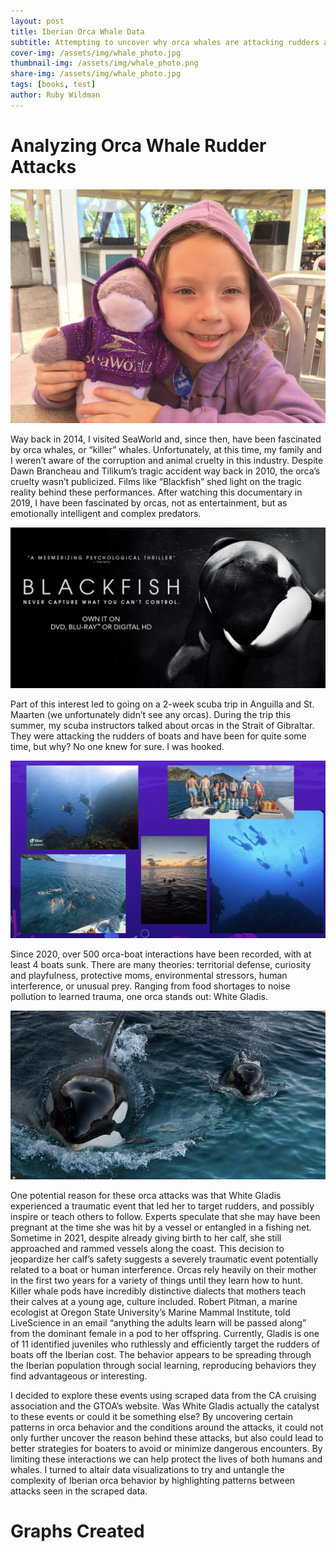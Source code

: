```yaml
---
layout: post
title: Iberian Orca Whale Data 
subtitle: Attempting to uncover why orca whales are attacking rudders along the Iberian Peninsula
cover-img: /assets/img/whale_photo.jpg
thumbnail-img: /assets/img/whale_photo.png
share-img: /assets/img/whale_photo.jpg
tags: [books, test]
author: Ruby Wildman
---
```



# Analyzing Orca Whale Rudder Attacks


![Result](/assets/img/me.png)

  Way back in 2014, I visited SeaWorld and, since then, have been fascinated by orca whales, or “killer” whales. Unfortunately, at this time, my family and I weren’t aware of the corruption and animal cruelty in this industry. Despite Dawn Brancheau and Tilikum’s tragic accident way back in 2010, the orca’s cruelty wasn’t publicized. Films like “Blackfish” shed light on the tragic reality behind these performances. After watching this documentary in 2019, I have been fascinated by orcas, not as entertainment, but as emotionally intelligent and complex predators.

![Result](/assets/img/blackfish.png)
  
  Part of this interest led to going on a 2-week scuba trip in Anguilla and St. Maarten (we unfortunately didn’t see any orcas). During the trip this summer, my scuba instructors talked about orcas in the Strait of Gibraltar. They were attacking the rudders of boats and have been for quite some time, but why? No one knew for sure. I was hooked. 

![Result](/assets/img/scuba.png)

  Since 2020, over 500 orca-boat interactions have been recorded, with at least 4 boats sunk. There are many theories: territorial defense, curiosity and playfulness, protective moms, environmental stressors, human interference, or unusual prey. Ranging from food shortages to noise pollution to learned trauma, one orca stands out: White Gladis.

![Result](/assets/img/gladisbaby.png)

  One potential reason for these orca attacks was that White Gladis experienced a traumatic event that led her to target rudders, and possibly inspire or teach others to follow. Experts speculate that she may have been pregnant at the time she was hit by a vessel or entangled in a fishing net. Sometime in 2021, despite already giving birth to her calf, she still approached and rammed vessels along the coast. This decision to jeopardize her calf’s safety suggests a severely traumatic event potentially related to a boat or human interference. Orcas rely heavily on their mother in the first two years for a variety of things until they learn how to hunt. Killer whale pods have incredibly distinctive dialects that mothers teach their calves at a young age, culture included. Robert Pitman, a marine ecologist at Oregon State University’s Marine Mammal Institute, told LiveScience in an email “anything the adults learn will be passed along” from the dominant female in a pod to her offspring. Currently, Gladis is one of 11 identified juveniles who ruthlessly and efficiently target the rudders of boats off the Iberian cost.  The behavior appears to be spreading through the Iberian population through social learning, reproducing behaviors they find advantageous or interesting.

  I decided to explore these events using scraped data from the CA cruising association and the GTOA’s website. Was White Gladis actually the catalyst to these events or could it be something else? By uncovering certain patterns in orca behavior and the conditions around the attacks, it could not only further uncover the reason behind these attacks, but also could lead to better strategies for boaters to avoid or minimize dangerous encounters. By limiting these interactions we can help protect the lives of both humans and whales. I turned to altair data visualizations to try and untangle the complexity of Iberian orca behavior by highlighting patterns between attacks seen in the scraped data.


# Graphs Created

<!-- Vega libraries -->
<script src="https://cdn.jsdelivr.net/npm/vega@5"></script>
<script src="https://cdn.jsdelivr.net/npm/vega-lite@5"></script>
<script src="https://cdn.jsdelivr.net/npm/vega-embed@6"></script>

<div id="vis"></div>

<script type="text/javascript">
  vegaEmbed('#vis', '/assets/img/behavior_description_vs_damage.json').then(function(result) {
    // Access the Vega view instance as result.view
  }).catch(console.error);
</script>


<div id="vis1"></div>
<script type="text/javascript">
  vegaEmbed('#vis1', '/assets/img/orca_attack_frequency.json').then(function(result) {
    // Access the Vega view instance as result.view
  }).catch(console.error);
</script>

<div id="vis2"></div>
<script type="text/javascript">
  vegaEmbed('#vis2', '/assets/img/orca_behavior_by_moon_phase.json').then(function(result) {
    // Access the Vega view instance as result.view
  }).catch(console.error);
</script>


<div id="vis3"></div>
<script type="text/javascript">
  vegaEmbed('#vis3', '/assets/img/orca_interactions_by_stage_of_day.json').then(function(result) {
    // Access the Vega view instance as result.view
  }).catch(console.error);
</script>

<div id="vis4"></div>
<script type="text/javascript">
  vegaEmbed('#vis4', '/assets/img/rudder_vs_damage.json').then(function(result) {
    // Access the Vega view instance as result.view
  }).catch(console.error);
</script>

<div id="vis5"></div>
<script type="text/javascript">
  vegaEmbed('#vis5', '/assets/img/sea_state_vs_interaction_frequency.json').then(function(result) {
    // Access the Vega view instance as result.view
  }).catch(console.error);
</script>




